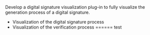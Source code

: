 Develop a digital signature visualization plug-in to fully visualize the generation process of a digital signature.
- Visualization of the digital signature process
- Visualization of the verification process
======
test